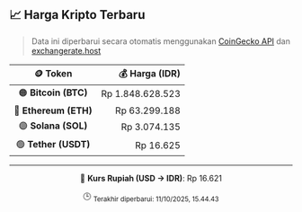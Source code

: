 

<!-- HARGA_KRIPTO -->
## 📈 Harga Kripto Terbaru

> Data ini diperbarui secara otomatis menggunakan [CoinGecko API](https://www.coingecko.com/) dan [exchangerate.host](https://exchangerate.host/)

<div align="center">

| 🪙 Token | 💰 Harga (IDR) |
|:------:|---------------:|
| 🟠 **Bitcoin (BTC)**   | Rp 1.848.628.523 |
| 🔵 **Ethereum (ETH)**  | Rp 63.299.188 |
| 🟣 **Solana (SOL)**    | Rp 3.074.135 |
| 🟢 **Tether (USDT)**   | Rp 16.625 |

---

💱 **Kurs Rupiah (USD → IDR)**: Rp 16.621

🕒 <sub>Terakhir diperbarui: 11/10/2025, 15.44.43</sub>

</div>
<!-- /HARGA_KRIPTO -->